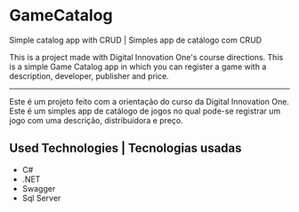 # GameCatalog
Simple catalog app with CRUD | Simples app de catálogo com CRUD

This is a project made with Digital Innovation One's course directions.
This is a simple Game Catalog app in which you can register a game with a description, developer, publisher and price.

_____________________

Este é um projeto feito com a orientação do curso da Digital Innovation One.
Este é um simples app de catálogo de jogos no qual pode-se registrar um jogo com uma descrição, distribuidora e preço.

## Used Technologies | Tecnologias usadas

- C#
- .NET
- Swagger
- Sql Server

